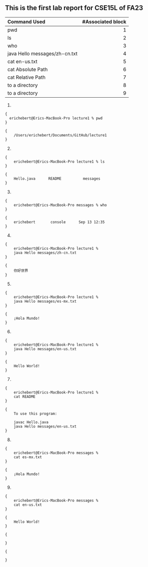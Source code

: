 ## This is the first lab report for CSE15L of FA23

| Command Used      | #Associated block | 
| :---------------  | ----------------: |
| pwd               | 1                 | 
| ls                | 2                 | 
| who               | 3                 |    
| java Hello messages/zh-cn.txt| 4                 |
| cat en-us.txt     | 5                 |   
| cat Absolute Path | 6                 |
| cat Relative Path | 7                 |
|  to a directory   | 8                 |
|  to a directory   | 9                 |

1. 
```
{
  erichebert@Erics-MacBook-Pro lecture1 % pwd
}
```
```
{
    /Users/erichebert/Documents/GitHub/lecture1
}
```
2. 
```
{
    erichebert@Erics-MacBook-Pro lecture1 % ls
}
```
```
{
    Hello.java      README          messages
}
```
3. 
```
{
    erichebert@Erics-MacBook-Pro messages % who
}
```
```
{
    erichebert       console      Sep 13 12:35 
}
```
4. 
```
{
    erichebert@Erics-MacBook-Pro lecture1 % 
    java Hello messages/zh-cn.txt 
}
```
```
{
    你好世界
}
```
5. 
```
{
    erichebert@Erics-MacBook-Pro lecture1 % 
    java Hello messages/es-mx.txt 
}
```
```
{
    ¡Hola Mundo!
}
```

6. 
```
{
    erichebert@Erics-MacBook-Pro lecture1 % 
    java Hello messages/en-us.txt 
}
```
```
{
    Hello World!
}
```


7. 
```
{
    erichebert@Erics-MacBook-Pro lecture1 % 
    cat README 
}
```
```
{
    To use this program:

    javac Hello.java
    java Hello messages/en-us.txt
}
```

8. 
```
{
    erichebert@Erics-MacBook-Pro messages % 
    cat es-mx.txt 
}
```
```
{
    ¡Hola Mundo!
}
```

9. 
```
{
    erichebert@Erics-MacBook-Pro messages % 
    cat en-us.txt 
}
```
```
{
    Hello World!
}
```



```
{

}
```
```
{

}
```



